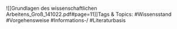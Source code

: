 
![[Grundlagen des wissenschaftlichen Arbeitens_Groß_141022.pdf#page=11]]Tags & Topics:
   #Wissensstand
   #Vorgehensweise
   #Informations-/
   #Literaturbasis